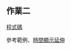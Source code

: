 ## 作業二
[程式碼](https://github.com/linpeic/_ws/tree/master/final/HW2)

參考範例、[時間顯示延伸](https://www.delftstack.com/zh-tw/howto/javascript/javascript-get-current-date/#:~:text=%E5%9C%A8%20JavaScript%20%E4%B8%AD%E4%BD%BF%E7%94%A8%20Date.toISOString%28%29%20%E6%96%B9%E6%B3%95%E7%8D%B2%E5%8F%96%E7%95%B6%E5%89%8D%E6%97%A5%E6%9C%9F%20%E6%AD%A4%E6%96%B9%E6%B3%95%E7%94%A8%E6%96%BC%E4%BB%A5%20ISO%208601,%E6%A0%BC%E5%BC%8F%E8%BF%94%E5%9B%9E%E6%97%A5%E6%9C%9F%E5%92%8C%E6%99%82%E9%96%93%E3%80%82%20%E5%AE%83%E9%80%9A%E5%B8%B8%E4%BB%A5%2024%20%E5%80%8B%E5%AD%97%E5%85%83%E7%9A%84%E9%95%B7%E6%A0%BC%E5%BC%8F%E8%BF%94%E5%9B%9E%E8%BC%B8%E5%87%BA%EF%BC%8C%E4%BE%8B%E5%A6%82%20YYYY-MM-DDTHH%3Amm%3Ass.sssZ%E3%80%82%20%E6%88%91%E5%80%91%E5%8F%AF%E4%BB%A5%E6%B3%A8%E6%84%8F%E5%88%B0%E6%97%A5%E6%9C%9F%E5%92%8C%E6%99%82%E9%96%93%E7%94%B1%E5%AD%97%E6%AF%8D%20T%20%E5%88%86%E9%96%8B%E3%80%82)